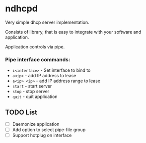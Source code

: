 # ndhcpd
Very simple dhcp server implementation.

Consists of library, that is easy to integrate with your software and application.

Application controls via pipe.

### Pipe interface commands:
* `i<interface>` - Set interface to bind to
* `a<ip>` - add IP address to lease
* `a<ip> <ip>` - add IP address range to lease
* `start` - start server
* `stop` - stop server
* `quit` - quit application

## TODO List
- [ ] Daemonize application
- [ ] Add option to select pipe-file group
- [ ] Support hotplug on interface
